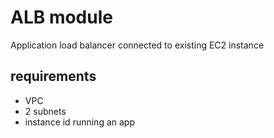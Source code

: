 # ALB module
Application load balancer connected to existing EC2 instance
## requirements
- VPC
- 2 subnets
- instance id running an app